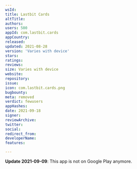 ```yaml
---
wsId: 
title: Lastbit Cards
altTitle: 
authors: 
users: 500
appId: com.lastbit.cards
appCountry: 
released: 
updated: 2021-08-28
version: 'Varies with device'
stars: 
ratings: 
reviews: 
size: Varies with device
website: 
repository: 
issue: 
icon: com.lastbit.cards.png
bugbounty: 
meta: removed
verdict: fewusers
appHashes: 
date: 2021-09-18
signer: 
reviewArchive: 
twitter: 
social: 
redirect_from: 
developerName: 
features: 

---
```


**Update 2021-09-09**: This app is not on Google Play anymore.
